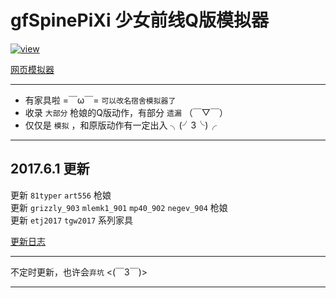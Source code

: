 # gfSpinePiXi 少女前线Q版模拟器

[![view]](http://cullus.oschina.io/girlsfrontline_spinesimulator)

[网页模拟器](http://cullus.oschina.io/girlsfrontline_spinesimulator)

---

* 有家具啦 =￣ω￣= `可以改名宿舍模拟器了`<br/>
* 收录 `大部分` 枪娘的Q版动作，有部分 `遗漏` （￣▽￣） <br/>
* 仅仅是 `模拟` ，和原版动作有一定出入 ╮(╯3╰)╭ <br/>

---

## 2017.6.1 更新

更新 `81typer` `art556` 枪娘<br/>
更新 `grizzly_903` `mlemk1_901` `mp40_902` `negev_904` 枪娘<br/>
更新 `etj2017` `tgw2017` 系列家具<br/>


[更新日志](更新日志.md)

---

不定时更新，也许会`弃坑` <(￣3￣)> <br/>

---

[view]:http://git.oschina.net/cullus/girlsfrontline_spinesimulator/raw/master/img/bgg.jpg
